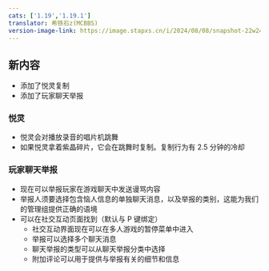 ```yaml
---
cats: ['1.19','1.19.1']
translator: 希铁石z(MCBBS)
version-image-link: https://image.stapxs.cn/i/2024/08/08/snapshot-22w24a-header-1.jpg
---
```

## 新内容
* 添加了悦灵复制
* 添加了玩家聊天举报

### 悦灵
* 悦灵会对播放录音的唱片机跳舞
* 如果悦灵拿着紫晶碎片，它会在跳舞时复制。复制行为有 2.5 分钟的冷却

### 玩家聊天举报
* 现在可以举报玩家在游戏聊天中发送谩骂内容
* 举报人须要选择包含恼人信息的单独聊天消息，以及举报的类别，这能为我们的管理组提供正确的语境
* 可以在社交互动页面找到（默认与 P 键绑定）
    * 社交互动界面现在可以在多人游戏的暂停菜单中进入
    * 举报可以选择多个聊天消息
    * 聊天举报的类型可以从聊天举报分类中选择
    * 附加评论可以用于提供与举报有关的细节和信息
